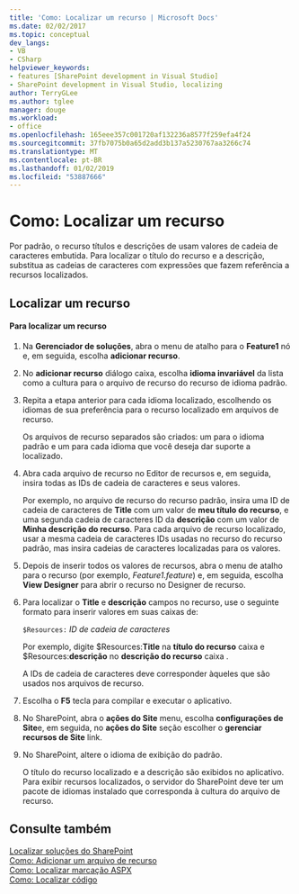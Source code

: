```yaml
---
title: 'Como: Localizar um recurso | Microsoft Docs'
ms.date: 02/02/2017
ms.topic: conceptual
dev_langs:
- VB
- CSharp
helpviewer_keywords:
- features [SharePoint development in Visual Studio]
- SharePoint development in Visual Studio, localizing
author: TerryGLee
ms.author: tglee
manager: douge
ms.workload:
- office
ms.openlocfilehash: 165eee357c001720af132236a8577f259efa4f24
ms.sourcegitcommit: 37fb7075b0a65d2add3b137a5230767aa3266c74
ms.translationtype: MT
ms.contentlocale: pt-BR
ms.lasthandoff: 01/02/2019
ms.locfileid: "53887666"
---
```

# <a name="how-to-localize-a-feature"></a>Como: Localizar um recurso
  Por padrão, o recurso títulos e descrições de usam valores de cadeia de caracteres embutida. Para localizar o título do recurso e a descrição, substitua as cadeias de caracteres com expressões que fazem referência a recursos localizados.  
  
## <a name="localize-a-feature"></a>Localizar um recurso  
  
#### <a name="to-localize-a-feature"></a>Para localizar um recurso  
  
1.  Na **Gerenciador de soluções**, abra o menu de atalho para o **Feature1** nó e, em seguida, escolha **adicionar recurso**.  
  
2.  No **adicionar recurso** diálogo caixa, escolha **idioma invariável** da lista como a cultura para o arquivo de recurso do recurso de idioma padrão.  
  
3.  Repita a etapa anterior para cada idioma localizado, escolhendo os idiomas de sua preferência para o recurso localizado em arquivos de recurso.  
  
     Os arquivos de recurso separados são criados: um para o idioma padrão e um para cada idioma que você deseja dar suporte a localizado.  
  
4.  Abra cada arquivo de recurso no Editor de recursos e, em seguida, insira todas as IDs de cadeia de caracteres e seus valores.  
  
     Por exemplo, no arquivo de recurso do recurso padrão, insira uma ID de cadeia de caracteres de **Title** com um valor de **meu título do recurso**, e uma segunda cadeia de caracteres ID da **descrição** com um valor de **Minha descrição do recurso**. Para cada arquivo de recurso localizado, usar a mesma cadeia de caracteres IDs usadas no recurso do recurso padrão, mas insira cadeias de caracteres localizadas para os valores.  
  
5.  Depois de inserir todos os valores de recursos, abra o menu de atalho para o recurso (por exemplo, *Feature1.feature*) e, em seguida, escolha **View Designer** para abrir o recurso no Designer de recurso.  
  
6.  Para localizar o **Title** e **descrição** campos no recurso, use o seguinte formato para inserir valores em suas caixas de:  
  
     `$Resources:` *ID de cadeia de caracteres*  
  
     Por exemplo, digite $Resources:**Title** na **título do recurso** caixa e $Resources:**descrição** no **descrição do recurso** caixa .  
  
     A IDs de cadeia de caracteres deve corresponder àqueles que são usados nos arquivos de recurso.  
  
7.  Escolha o **F5** tecla para compilar e executar o aplicativo.  
  
8.  No SharePoint, abra o **ações do Site** menu, escolha **configurações de Site**e, em seguida, no **ações do Site** seção escolher o **gerenciar recursos de Site** link.  
  
9. No SharePoint, altere o idioma de exibição do padrão.  
  
     O título do recurso localizado e a descrição são exibidos no aplicativo. Para exibir recursos localizados, o servidor do SharePoint deve ter um pacote de idiomas instalado que corresponda à cultura do arquivo de recurso.  
  
## <a name="see-also"></a>Consulte também
 [Localizar soluções do SharePoint](../sharepoint/localizing-sharepoint-solutions.md)   
 [Como: Adicionar um arquivo de recurso](../sharepoint/how-to-add-a-resource-file.md)   
 [Como: Localizar marcação ASPX](../sharepoint/how-to-localize-aspx-markup.md)   
 [Como: Localizar código](../sharepoint/how-to-localize-code.md)  
